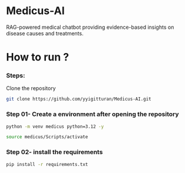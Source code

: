 # Medicus-AI
RAG-powered medical chatbot providing evidence-based insights on disease causes and treatments.

# How to run ? 
### Steps: 

Clone the repository 

```bash 
git clone https://github.com/yyigitturan/Medicus-AI.git
```

### Step 01- Create a environment after opening the repository 

```bash 
python -m venv medicus python=3.12 -y
``` 

```bash 
source medicus/Scripts/activate
```  

### Step 02- install the requirements 

```bash 
pip install -r requirements.txt
```